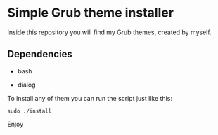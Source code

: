# Simple Grub theme installer

Inside this repository you will find my Grub themes, created by myself.

## Dependencies

- bash

- dialog

To install any of them you can run the script just like this:

```
sudo ./install
```

Enjoy
